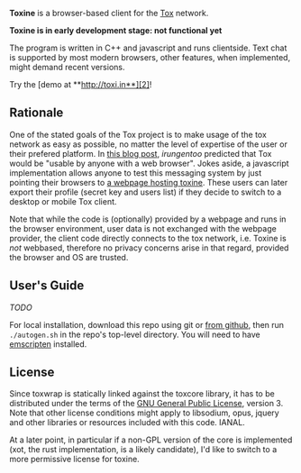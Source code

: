 **Toxine** is a browser-based client for the [Tox][1] network.

**Toxine is in early development stage: not functional yet**

The program is written in C++ and javascript and runs clientside. Text chat is supported by most
modern browsers, other features, when implemented, might demand recent versions.

Try the [demo at **http://toxi.in**][2]!

Rationale
---------

One of the stated goals of the Tox project is to make usage of the tox network as easy as possible,
no matter the level of expertise of the user or their prefered platform. In [this blog post][3], 
_irungentoo_ predicted that Tox would be "usable by anyone with a web browser". Jokes aside, a
javascript implementation allows anyone to test this messaging system by just pointing their
browsers to [a webpage hosting toxine][2].
These users can later export their profile (secret key and users list) if they decide to
switch to a desktop or mobile Tox client.

Note that while the code is (optionally) provided by a webpage and runs in the browser environment,
user data is not exchanged with the webpage provider, the client code directly connects to the tox
network, i.e. Toxine is *not* webbased, therefore no privacy concerns arise in that regard,
provided the browser and OS are trusted.

User's Guide
------------

*TODO*

For local installation, download this repo using git or [from github][4], then run `./autogen.sh` in the repo's
top-level directory. You will need to have [emscripten][5] installed.

License
-------

Since toxwrap is statically linked against the toxcore library, it has to be distributed under the
terms of the [GNU General Public License][6], version 3.
Note that other license conditions might apply to libsodium, opus, jquery and other libraries or
resources included with this code. IANAL.

At a later point, in particular if a non-GPL version of the core is implemented (xot, the rust implementation, is a
likely candidate), I'd like to switch to a more permissive license for toxine.

[1]: http://tox.im  "Tox peer-to-peer instant messaging network"
[2]: http://toxi.in "Live Toxine demo"
[3]: http://blog.libtoxcore.so/193/tox-a-new-direction "Tox: A New Direction"
[4]: https://codeload.github.com/polymeris/toxine/zip/master "Zipped toxine master branch"
[5]: http://www.emscripten.org "Emscripten LLVM to JavaScript compiler"
[6]: http://www.gnu.org/copyleft/gpl.html "GNU General Public License (GPLv3)"
